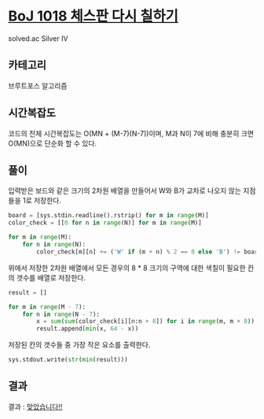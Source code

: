 # [BoJ 1018 체스판 다시 칠하기](https://www.acmicpc.net/problem/1018)

solved.ac Silver IV

## 카테고리

브루트포스 알고리즘

## 시간복잡도

코드의 전체 시간복잡도는 O(MN + (M-7)(N-7))이며, M과 N이 7에 비해 충분히 크면 O(MN)으로 단순화 할 수 있다.

## 풀이

입력받은 보드와 같은 크기의 2차원 배열을 만들어서 W와 B가 교차로 나오지 않는 지점들을 1로 저장한다.

```python
board = [sys.stdin.readline().rstrip() for m in range(M)]
color_check = [[0 for n in range(N)] for m in range(M)]

for m in range(M):
    for n in range(N):
        color_check[m][n] += ('W' if (m + n) % 2 == 0 else 'B') != board[m][n]
```

위에서 저장한 2차원 배열에서 모든 경우의 8 * 8 크기의 구역에 대한 색칠이 필요한 칸의 갯수를 배열로 저장한다.

```python
result = []

for m in range(M - 7):
    for n in range(N - 7):
        x = sum(sum(color_check[i][n:n + 8]) for i in range(m, m + 8))
        result.append(min(x, 64 - x))
```

저장된 칸의 갯수들 중 가장 작은 요소를 출력한다.

```python
sys.stdout.write(str(min(result)))
```

## 결과

결과 : [맞았습니다!!](http://boj.kr/3097e93bb97e4020a313ba51214b6055)